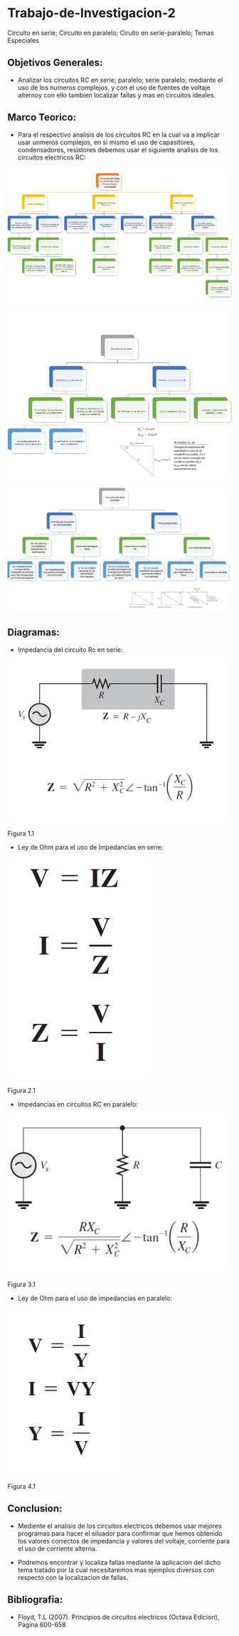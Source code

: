 # Trabajo-de-Investigacion-2

Circuito en serie; Circuito en paralelo; Ciruito en serie-paralelo; Temas Especiales

## Objetivos Generales:

- Analizar los circuitos RC en serie; paralelo; serie paralelo; mediante el uso de los numeros complejos, y con el uso de fuentes de voltaje alternoy con ello tambien localizar fallas y mas en circuitos ideales.

## Marco Teorico:

- Para el respectivo analisis de los circuitos RC en la cual va a implicar usar unmeros complejos, en si mismo el uso de capasitores, condensadores, resistores debemos usar el siguiente analisis de los circuitos electricos RC:

![](https://github.com/JonathanGuaman/Trabajo-de-Investigacion-2/blob/main/Marco%20Teorico/MarcoTeorico%201.png)

![](https://github.com/JonathanGuaman/Trabajo-de-Investigacion-2/blob/main/Marco%20Teorico/MarcoTeorico%202.png)

![](https://github.com/JonathanGuaman/Trabajo-de-Investigacion-2/blob/main/Marco%20Teorico/MarcoTeorico%203.png)


## Diagramas:

- Impedancia del circuito Rc en serie:


![](https://github.com/JonathanGuaman/Trabajo-de-Investigacion-2/blob/main/Marco%20Teorico/MarcoTeorico%204.png)


Figura 1.1




- Ley de Ohm para el uso de Impedancias en serie:


![](https://github.com/JonathanGuaman/Trabajo-de-Investigacion-2/blob/main/Marco%20Teorico/MarcoTeorico%204.1.png)

Figura 2.1


- Impedancias en circuitos RC en paralelo:

![](https://github.com/JonathanGuaman/Trabajo-de-Investigacion-2/blob/main/Marco%20Teorico/MarcoTeorico%205.png)

Figura 3.1



- Ley de Ohm para el uso de impedancias en paralelo:

![](https://github.com/JonathanGuaman/Trabajo-de-Investigacion-2/blob/main/Marco%20Teorico/MarcoTeorico%205.1.png)

Figura 4.1





## Conclusion:

- Mediente el analisis de los circuitos electricos debemos usar mejores programas para hacer el siluador para confirmar que hemos obtenido los valores correctos de impedancia y valores del voltaje, corriente para el uso de corriente alterna.

- Podremos encontrar y localiza fallas mediante la aplicacion del dicho tema tratado por la cual necesitaremos mas ejemplos diversos con respecto con la localizacion de fallas.



## Bibliografia:

- Floyd, T.L (2007). Principios de circuitos electricos (Octava Edicion), Pagina  600-658








